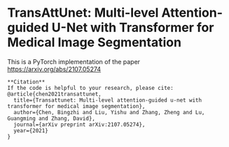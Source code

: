 # TransAttUnet: Multi-level Attention-guided U-Net with Transformer for Medical Image Segmentation
This is a PyTorch implementation of the paper https://arxiv.org/abs/2107.05274


```
**Citation**  
If the code is helpful to your research, please cite:  
@article{chen2021transattunet,  
  title={Transattunet: Multi-level attention-guided u-net with transformer for medical image segmentation},  
  author={Chen, Bingzhi and Liu, Yishu and Zhang, Zheng and Lu, Guangming and Zhang, David},  
  journal={arXiv preprint arXiv:2107.05274},  
  year={2021}  
}  
```
